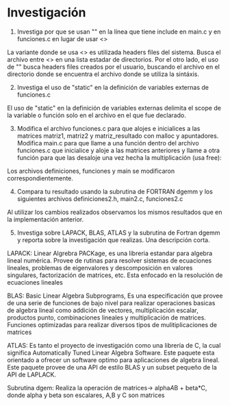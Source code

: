 # Investigación

1. Investiga por que se usan "" en la línea que tiene include en main.c y en funciones.c en lugar de usar <>

La variante donde se usa <> es utilizada headers files del sistema. Busca el archivo entre <> en una lista estadar de directorios. Por el otro lado, el uso de "" busca headers files creados por el usuario, buscando el archivo en el directorio donde se encuentra el archivo donde se utiliza la sintáxis.

2. Investiga el uso de "static" en la definición de variables externas de funciones.c

El uso de "static" en la definición de variables externas delimita el scope de la variable o función solo en el archivo en el que fue declarado.

3. Modifica el archivo funciones.c para que alojes e inicialices a las matrices matriz1, matriz2 y matriz_resultado con malloc y apuntadores. Modifica main.c para que llame a una función dentro del archivo funciones.c que inicialice y aloje a las matrices anteriores y llame a otra función para que las desaloje una vez hecha la multiplicación (usa free):

Los archivos definiciones, funciones y main se modificaron correspondientemente.

4. Compara tu resultado usando la subrutina de FORTRAN dgemm y los siguientes archivos definiciones2.h, main2.c, funciones2.c

Al utilizar los cambios realizados observamos los mismos resultados que en la implementación anterior.

5. Investiga sobre LAPACK, BLAS, ATLAS y la subrutina de Fortran dgemm y reporta sobre la investigación que realizas. Una descripción corta.

LAPACK: Linear Algrebra PACKage, es una libreria estandar para algebra lineal numérica. Provee de rutinas para resolver sistemas de ecuaciones lineales, problemas de eigenvalores y descomposición en valores singulares, factorización de matrices, etc. Esta enfocado en la resolución de ecuaciones lineales

BLAS: Basic Linear Algebra Subprograms, Es una especificación que provee de una serie de funciones de bajo nivel para realizar operaciones basicas de algebra lineal como addición de vectores, multiplicación escalar, productos punto, combinaciones lineales y multiplicación de matrices. Funciones optimizadas para realizar diversos tipos de mulitiplicaciones de matrices

ATLAS: Es tanto el proyecto de investigación como una librería de C, la cual significa  Automatically Tuned Linear Algebra Software. Este paquete esta orientado a ofrecer un software optimo para aplicaciones de algebra lineal. Este paquete provee de una API de estilo BLAS y un subset pequeño de la API de LAPLACK.

Subrutina dgem: Realiza la operación de matrices-> alpha*A*B + beta*C, donde alpha y beta son escalares, A,B y C son matrices 